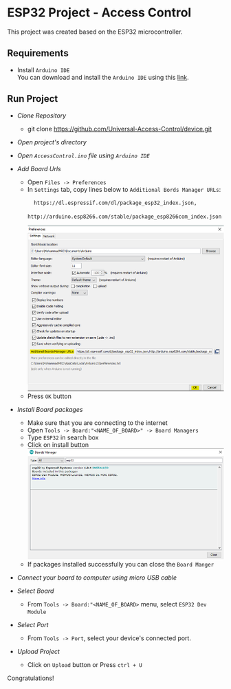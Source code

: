 # ESP32 Project - Access Control
This project was created based on the ESP32 microcontroller.

## Requirements
 - Install `Arduino IDE`<br />
  You can download and install the `Arduino IDE` using this [link](https://www.arduino.cc/en/main/software).

## Run Project

- _Clone Repository_
  - git clone https://github.com/Universal-Access-Control/device.git

- _Open project's directory_

- _Open `AccessControl.ino` file using `Arduino IDE`_

- _Add Board Urls_
  - Open `Files -> Preferences`
  - In `Settings` tab, copy lines below to `Additional Bords Manager URLs`:
    ```
      https://dl.espressif.com/dl/package_esp32_index.json,
      http://arduino.esp8266.com/stable/package_esp8266com_index.json
    ```
    ![ESP32 URLs](/img/esp32-urls.png)
  - Press `OK` button

- _Install Board packages_
  - Make sure that you are connecting to the internet
  - Open `Tools -> Board:"<NAME_OF_BOARD>" -> Board Managers`
  - Type `ESP32` in search box
  - Click on install button <br />
    ![Install Packages](/img/install-packages.png)
  - If packages installed successfully you can close the `Board Manger`

- _Connect your board to computer using micro USB cable_

- _Select Board_
  - From `Tools -> Board:"<NAME_OF_BOARD>` menu, select `ESP32 Dev Module`

- _Select Port_
  - From `Tools -> Port`, select your device's connected port.


- _Upload Project_
  - Click on `Upload` button or Press `ctrl + U`

Congratulations!